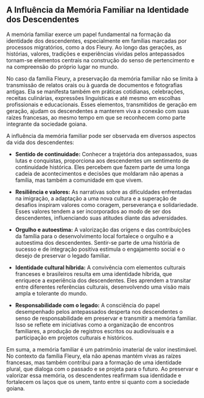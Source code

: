 ## A Influência da Memória Familiar na Identidade dos Descendentes

A memória familiar exerce um papel fundamental na formação da identidade dos descendentes, especialmente em famílias marcadas por processos migratórios, como a dos Fleury. Ao longo das gerações, as histórias, valores, tradições e experiências vividas pelos antepassados tornam-se elementos centrais na construção do senso de pertencimento e na compreensão do próprio lugar no mundo.

No caso da família Fleury, a preservação da memória familiar não se limita à transmissão de relatos orais ou à guarda de documentos e fotografias antigas. Ela se manifesta também em práticas cotidianas, celebrações, receitas culinárias, expressões linguísticas e até mesmo em escolhas profissionais e educacionais. Esses elementos, transmitidos de geração em geração, ajudam os descendentes a manterem viva a conexão com suas raízes francesas, ao mesmo tempo em que se reconhecem como parte integrante da sociedade goiana.

A influência da memória familiar pode ser observada em diversos aspectos da vida dos descendentes:

- **Sentido de continuidade:** Conhecer a trajetória dos antepassados, suas lutas e conquistas, proporciona aos descendentes um sentimento de continuidade histórica. Eles percebem que fazem parte de uma longa cadeia de acontecimentos e decisões que moldaram não apenas a família, mas também a comunidade em que vivem.

- **Resiliência e valores:** As narrativas sobre as dificuldades enfrentadas na imigração, a adaptação a uma nova cultura e a superação de desafios inspiram valores como coragem, perseverança e solidariedade. Esses valores tendem a ser incorporados ao modo de ser dos descendentes, influenciando suas atitudes diante das adversidades.

- **Orgulho e autoestima:** A valorização das origens e das contribuições da família para o desenvolvimento local fortalece o orgulho e a autoestima dos descendentes. Sentir-se parte de uma história de sucesso e de integração positiva estimula o engajamento social e o desejo de preservar o legado familiar.

- **Identidade cultural híbrida:** A convivência com elementos culturais franceses e brasileiros resulta em uma identidade híbrida, que enriquece a experiência dos descendentes. Eles aprendem a transitar entre diferentes referências culturais, desenvolvendo uma visão mais ampla e tolerante do mundo.

- **Responsabilidade com o legado:** A consciência do papel desempenhado pelos antepassados desperta nos descendentes o senso de responsabilidade em preservar e transmitir a memória familiar. Isso se reflete em iniciativas como a organização de encontros familiares, a produção de registros escritos ou audiovisuais e a participação em projetos culturais e históricos.

Em suma, a memória familiar é um patrimônio imaterial de valor inestimável. No contexto da família Fleury, ela não apenas mantém vivas as raízes francesas, mas também contribui para a formação de uma identidade plural, que dialoga com o passado e se projeta para o futuro. Ao preservar e valorizar essa memória, os descendentes reafirmam sua identidade e fortalecem os laços que os unem, tanto entre si quanto com a sociedade goiana.